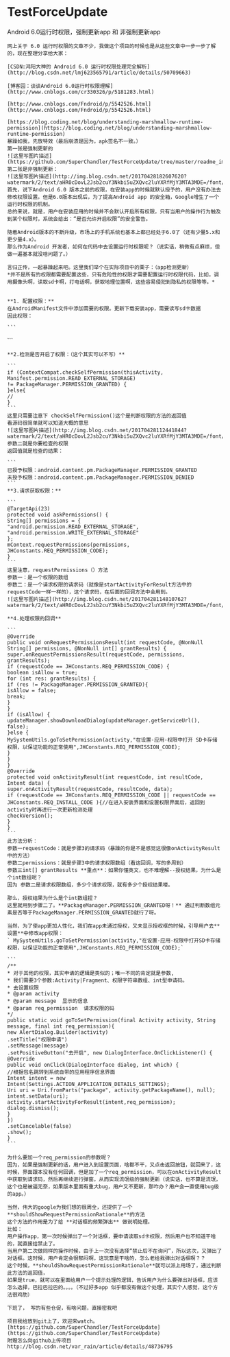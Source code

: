 # TestForceUpdate
Android 6.0运行时权限，强制更新app 和 非强制更新app

    网上关于 6.0 运行时权限的文章不少，我做这个项目的时候也是从这些文章中一步一步了解的，现在整理分享给大家：

    [CSDN:鸿阳大神的 Android 6.0 运行时权限处理完全解析](http://blog.csdn.net/lmj623565791/article/details/50709663)

    [博客园：谈谈Android 6.0运行时权限理解](http://www.cnblogs.com/cr330326/p/5181283.html)

    [http://www.cnblogs.com/Fndroid/p/5542526.html](http://www.cnblogs.com/Fndroid/p/5542526.html)

    [https://blog.coding.net/blog/understanding-marshmallow-runtime-permission](https://blog.coding.net/blog/understanding-marshmallow-runtime-permission)
    暴躁如我，先放特效（最后崩溃是因为，apk签名不一致。）
    第一张是强制更新的
    ![这里写图片描述](https://github.com/SuperChandler/TestForceUpdate/tree/master/readme_img/forceupdate.gif)
    第二张是非强制更新：
    ![这里写图片描述](http://img.blog.csdn.net/20170428182607620?watermark/2/text/aHR0cDovL2Jsb2cuY3Nkbi5uZXQvc2luYXRfMjY3MTA3MDE=/font/5a6L5L2T/fontsize/400/fill/I0JBQkFCMA==/dissolve/70/gravity/SouthEast)
    首先，说下Android 6.0 版本之前的权限，在安装app的时候就默认授予的，用户没有办法去修改权限设置。但是6.0版本出现后，为了提高Android app 的安全箱，Google增生了一个运行时权限的机制。
    总的来说，就是，用户在安装应用的时候并不会默认开启所有权限，只有当用户的操作行为触及到某个权限时，系统会给出：“是否允许开启权限”的安全警告。

    随着Android版本的不断升级，市场上的手机系统也基本上都已经处于6.0了（还有少量5.x和更少量4.x）。
    那么作为Android 开发者，如何在代码中去设置运行时权限呢？（说实话，稍微有点麻烦，但做一遍基本就没啥问题了。）

    言归正传，一起暴躁起来吧。这里我们举个在实际项目中的栗子：（app检测更新）
    *并不是所有的权限都需要配置这些，只有危险性的权限才需要配置运行时权限代码，比如，调用摄像头啊，读取sd卡啊，打电话啊，获取地理位置啊，这些容易侵犯到隐私的权限等等。*


    **1. 配置权限：**
    在AndroidManifest文件中添加需要的权限。更新下载安装app，需要读写sd卡数据
    因此权限：

    ```
<uses-permission android:name="android.permission.READ_EXTERNAL_STORAGE" />
<uses-permission android:name="android.permission.WRITE_EXTERNAL_STORAGE"></uses-permission>
    ```

    **2.检测是否开启了权限：（这个其实可以不写）**

    ```
    if (ContextCompat.checkSelfPermission(thisActivity,
    Manifest.permission.READ_EXTERNAL_STORAGE)
    != PackageManager.PERMISSION_GRANTED) {
    }else{
    //
    }
    ```
    这里只需要注意下 checkSelfPermission()这个是判断权限的方法的返回值
    看源码很简单就可以知道大概的意思
    ![这里写图片描述](http://img.blog.csdn.net/20170428112441844?watermark/2/text/aHR0cDovL2Jsb2cuY3Nkbi5uZXQvc2luYXRfMjY3MTA3MDE=/font/5a6L5L2T/fontsize/400/fill/I0JBQkFCMA==/dissolve/70/gravity/SouthEast)
    参数二就是你要检查的权限
    返回值就是检查的结果：

    ```
    已授予权限：android.content.pm.PackageManager.PERMISSION_GRANTED
    未授予权限：android.content.pm.PackageManager.PERMISSION_DENIED
    ```
    **3.请求获取权限：**

    ```
    @TargetApi(23)
    protected void askPermissions() {
    String[] permissions = {
    "android.permission.READ_EXTERNAL_STORAGE",
    "android.permission.WRITE_EXTERNAL_STORAGE"
    };
    mContext.requestPermissions(permissions, JHConstants.REQ_PERMISSION_CODE);
    }
    ```
    这里注意，requestPermissions（）方法
    参数一：是一个权限的数组
    参数二：是一个请求权限的请求码（就像是startActivityForResult方法中的requestCode一样一样的），这个请求码，在后面的回调方法中会用到。
    ![这里写图片描述](http://img.blog.csdn.net/20170428114810762?watermark/2/text/aHR0cDovL2Jsb2cuY3Nkbi5uZXQvc2luYXRfMjY3MTA3MDE=/font/5a6L5L2T/fontsize/400/fill/I0JBQkFCMA==/dissolve/70/gravity/SouthEast)

    **4.处理权限的回调**

    ```
    @Override
    public void onRequestPermissionsResult(int requestCode, @NonNull String[] permissions, @NonNull int[] grantResults) {
    super.onRequestPermissionsResult(requestCode, permissions, grantResults);
    if (requestCode == JHConstants.REQ_PERMISSION_CODE) {
    boolean isAllow = true;
    for (int res: grantResults) {
    if (res != PackageManager.PERMISSION_GRANTED){
    isAllow = false;
    break;
    }
    }
    if (isAllow) {
    updateManager.showDownloadDialog(updateManager.getServiceUrl(), false);
    }else {
    MySystemUtils.goToSetPermission(activity,"在设置-应用-权限中打开 SD卡存储 权限，以保证功能的正常使用",JHConstants.REQ_PERMISSION_CODE);
    }
    }
    }
    @Override
    protected void onActivityResult(int requestCode, int resultCode, Intent data) {
    super.onActivityResult(requestCode, resultCode, data);
    if (requestCode == JHConstants.REQ_PERMISSION_CODE || requestCode == JHConstants.REQ_INSTALL_CODE ){//在进入安装界面和设置权限界面后，返回到activity时再进行一次更新检测处理
    checkVersion();
    }
    }
    ```
    此方法分析：
    参数一requestCode：就是步骤3的请求码（暴躁的你是不是感觉这很像onActivityResult中的方法）
    参数二permissions：就是步骤3中的请求权限数组（看这回调，写的多周到）
    参数三int[] grantResults **重点**：如果你懂英文，也不难理解--授权结果，为什么是个int数组呢？
    因为 参数二是请求权限数组，多少个请求权限，就有多少个授权结果喽。

    那么，授权结果为什么是个int数组捏？
    这里就用到步骤二了。**PackageManager.PERMISSION_GRANTED呀！** 通过判断数组元素是否等于PackageManager.PERMISSION_GRANTED就行了呀。

    当然，为了使app更加人性化，我们在app未通过授权，又未显示授权框的时候，引导用户去**设置**中修改app权限：
    ` MySystemUtils.goToSetPermission(activity,"在设置-应用-权限中打开SD卡存储权限，以保证功能的正常使用",JHConstants.REQ_PERMISSION_CODE);`

    ```
    /**
    * 对于其他的权限，其实申请的逻辑是类似的；唯一不同的肯定就是参数,
    * 我们需要3个参数:Activity|Fragment、权限字符串数组、int型申请码。
    * 去设置权限
    * @param activity
    * @param message  显示的信息
    * @param req_permission  请求权限的码
    */
    public static void goToSetPermission(final Activity activity, String message, final int req_permission){
    new AlertDialog.Builder(activity)
    .setTitle("权限申请")
    .setMessage(message)
    .setPositiveButton("去开启", new DialogInterface.OnClickListener() {
    @Override
    public void onClick(DialogInterface dialog, int which) {
    //根据包名跳转到系统自带的应用程序信息界面
    Intent intent = new Intent(Settings.ACTION_APPLICATION_DETAILS_SETTINGS);
    Uri uri = Uri.fromParts("package", activity.getPackageName(), null);
    intent.setData(uri);
    activity.startActivityForResult(intent,req_permission);
    dialog.dismiss();
    }
    })
    .setCancelable(false)
    .show();
    }
    ```

    为什么要加一个req_permission的参数呢？
    因为，如果是强制更新的话，用户进入到设置页面，啥都不干，又点击返回按钮，就回来了，这时候，界面跟本没有任何回调，但是加了一个req_permission，可以在onActivityResult中获取到请求码，然后再继续进行弹窗，从而实现流氓级的强制更新（说实话，也不算是流氓，这个也是被逼无奈，如果版本里面有重大bug，用户又不更新，那咋办？用户会一直使用bug级的app。）

    当然，伟大的google为我们想的很周全，还提供了一个**shouldShowRequestPermissionRationale**的方法
    这个方法的作用是为了给 **对话框的频繁弹出** 做说明处理。
    比如：
    用户操作app，第一次时候弹出了一个对话框，要申请读取sd卡权限，然后用户也不知道干啥的，就直接给禁止了。
    当用户第二次做同样的操作时候，由于上一次没有选择“禁止后不在询问”，所以这次，又弹出了对话框。这时候，用户肯定会很郁闷啊，这玩意是干啥的，怎么老给我弹出对话框啊？？
    这个时候，**shouldShowRequestPermissionRationale**就可以派上用场了，通过判断此方法的返回值，
    如果是true，就可以在里面给用户一个提示处理的逻辑，告诉用户为什么要弹出对话框，应该怎么选择，巴拉巴拉巴的。。。。（不过好多app 似乎都没有做这个处理，其实个人感觉，这个方法很鸡肋）

    下班了， 写的有些仓促，有啥问题，直接密我吧

    项目我给放到git上了，欢迎来watch。
    [https://github.com/SuperChandler/TestForceUpdate](https://github.com/SuperChandler/TestForceUpdate)
    附赠怎么向github上传项目http://blog.csdn.net/var_rain/article/details/48736795